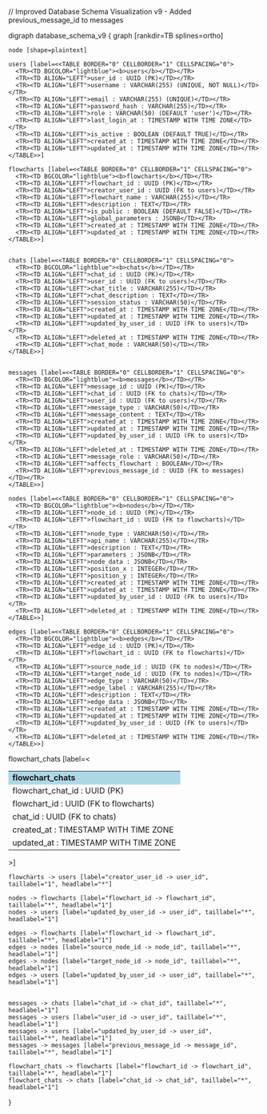 // Improved Database Schema Visualization v9 - Added previous_message_id to messages

digraph database_schema_v9 {
    graph [rankdir=TB splines=ortho]

    node [shape=plaintext]

    users [label=<<TABLE BORDER="0" CELLBORDER="1" CELLSPACING="0">
      <TR><TD BGCOLOR="lightblue"><b>users</b></TD></TR>
      <TR><TD ALIGN="LEFT">user_id : UUID (PK)</TD></TR>
      <TR><TD ALIGN="LEFT">username : VARCHAR(255) (UNIQUE, NOT NULL)</TD></TR>
      <TR><TD ALIGN="LEFT">email : VARCHAR(255) (UNIQUE)</TD></TR>
      <TR><TD ALIGN="LEFT">password_hash : VARCHAR(255)</TD></TR>
      <TR><TD ALIGN="LEFT">role : VARCHAR(50) (DEFAULT 'user')</TD></TR>
      <TR><TD ALIGN="LEFT">last_login_at : TIMESTAMP WITH TIME ZONE</TD></TR>
      <TR><TD ALIGN="LEFT">is_active : BOOLEAN (DEFAULT TRUE)</TD></TR>
      <TR><TD ALIGN="LEFT">created_at : TIMESTAMP WITH TIME ZONE</TD></TR>
      <TR><TD ALIGN="LEFT">updated_at : TIMESTAMP WITH TIME ZONE</TD></TR>
    </TABLE>>]

    flowcharts [label=<<TABLE BORDER="0" CELLBORDER="1" CELLSPACING="0">
      <TR><TD BGCOLOR="lightblue"><b>flowcharts</b></TD></TR>
      <TR><TD ALIGN="LEFT">flowchart_id : UUID (PK)</TD></TR>
      <TR><TD ALIGN="LEFT">creator_user_id : UUID (FK to users)</TD></TR>
      <TR><TD ALIGN="LEFT">flowchart_name : VARCHAR(255)</TD></TR>
      <TR><TD ALIGN="LEFT">description : TEXT</TD></TR>
      <TR><TD ALIGN="LEFT">is_public : BOOLEAN (DEFAULT FALSE)</TD></TR>
      <TR><TD ALIGN="LEFT">global_parameters : JSONB</TD></TR>
      <TR><TD ALIGN="LEFT">created_at : TIMESTAMP WITH TIME ZONE</TD></TR>
      <TR><TD ALIGN="LEFT">updated_at : TIMESTAMP WITH TIME ZONE</TD></TR>
    </TABLE>>]


    chats [label=<<TABLE BORDER="0" CELLBORDER="1" CELLSPACING="0">
      <TR><TD BGCOLOR="lightblue"><b>chats</b></TD></TR>
      <TR><TD ALIGN="LEFT">chat_id : UUID (PK)</TD></TR>
      <TR><TD ALIGN="LEFT">user_id : UUID (FK to users)</TD></TR>
      <TR><TD ALIGN="LEFT">chat_title : VARCHAR(255)</TD></TR>
      <TR><TD ALIGN="LEFT">chat_description : TEXT</TD></TR>
      <TR><TD ALIGN="LEFT">session_status : VARCHAR(50)</TD></TR>
      <TR><TD ALIGN="LEFT">created_at : TIMESTAMP WITH TIME ZONE</TD></TR>
      <TR><TD ALIGN="LEFT">updated_at : TIMESTAMP WITH TIME ZONE</TD></TR>
      <TR><TD ALIGN="LEFT">updated_by_user_id : UUID (FK to users)</TD></TR>
      <TR><TD ALIGN="LEFT">deleted_at : TIMESTAMP WITH TIME ZONE</TD></TR>
      <TR><TD ALIGN="LEFT">chat_mode : VARCHAR(50)</TD></TR>
    </TABLE>>]


    messages [label=<<TABLE BORDER="0" CELLBORDER="1" CELLSPACING="0">
      <TR><TD BGCOLOR="lightblue"><b>messages</b></TD></TR>
      <TR><TD ALIGN="LEFT">message_id : UUID (PK)</TD></TR>
      <TR><TD ALIGN="LEFT">chat_id : UUID (FK to chats)</TD></TR>
      <TR><TD ALIGN="LEFT">user_id : UUID (FK to users)</TD></TR>
      <TR><TD ALIGN="LEFT">message_type : VARCHAR(50)</TD></TR>
      <TR><TD ALIGN="LEFT">message_content : TEXT</TD></TR>
      <TR><TD ALIGN="LEFT">created_at : TIMESTAMP WITH TIME ZONE</TD></TR>
      <TR><TD ALIGN="LEFT">updated_at : TIMESTAMP WITH TIME ZONE</TD></TR>
      <TR><TD ALIGN="LEFT">updated_by_user_id : UUID (FK to users)</TD></TR>
      <TR><TD ALIGN="LEFT">deleted_at : TIMESTAMP WITH TIME ZONE</TD></TR>
      <TR><TD ALIGN="LEFT">message_role : VARCHAR(50)</TD></TR>
      <TR><TD ALIGN="LEFT">affects_flowchart : BOOLEAN</TD></TR>
      <TR><TD ALIGN="LEFT">previous_message_id : UUID (FK to messages)</TD></TR>
    </TABLE>>]

    nodes [label=<<TABLE BORDER="0" CELLBORDER="1" CELLSPACING="0">
      <TR><TD BGCOLOR="lightblue"><b>nodes</b></TD></TR>
      <TR><TD ALIGN="LEFT">node_id : UUID (PK)</TD></TR>
      <TR><TD ALIGN="LEFT">flowchart_id : UUID (FK to flowcharts)</TD></TR>
      <TR><TD ALIGN="LEFT">node_type : VARCHAR(50)</TD></TR>
      <TR><TD ALIGN="LEFT">api_name : VARCHAR(255)</TD></TR>
      <TR><TD ALIGN="LEFT">description : TEXT</TD></TR>
      <TR><TD ALIGN="LEFT">parameters : JSONB</TD></TR>
      <TR><TD ALIGN="LEFT">node_data : JSONB</TD></TR>
      <TR><TD ALIGN="LEFT">position_x : INTEGER</TD></TR>
      <TR><TD ALIGN="LEFT">position_y : INTEGER</TD></TR>
      <TR><TD ALIGN="LEFT">created_at : TIMESTAMP WITH TIME ZONE</TD></TR>
      <TR><TD ALIGN="LEFT">updated_at : TIMESTAMP WITH TIME ZONE</TD></TR>
      <TR><TD ALIGN="LEFT">updated_by_user_id : UUID (FK to users)</TD></TR>
      <TR><TD ALIGN="LEFT">deleted_at : TIMESTAMP WITH TIME ZONE</TD></TR>
    </TABLE>>]

    edges [label=<<TABLE BORDER="0" CELLBORDER="1" CELLSPACING="0">
      <TR><TD BGCOLOR="lightblue"><b>edges</b></TD></TR>
      <TR><TD ALIGN="LEFT">edge_id : UUID (PK)</TD></TR>
      <TR><TD ALIGN="LEFT">flowchart_id : UUID (FK to flowcharts)</TD></TR>
      <TR><TD ALIGN="LEFT">source_node_id : UUID (FK to nodes)</TD></TR>
      <TR><TD ALIGN="LEFT">target_node_id : UUID (FK to nodes)</TD></TR>
      <TR><TD ALIGN="LEFT">edge_type : VARCHAR(50)</TD></TR>
      <TR><TD ALIGN="LEFT">edge_label : VARCHAR(255)</TD></TR>
      <TR><TD ALIGN="LEFT">description : TEXT</TD></TR>
      <TR><TD ALIGN="LEFT">edge_data : JSONB</TD></TR>
      <TR><TD ALIGN="LEFT">created_at : TIMESTAMP WITH TIME ZONE</TD></TR>
      <TR><TD ALIGN="LEFT">updated_at : TIMESTAMP WITH TIME ZONE</TD></TR>
      <TR><TD ALIGN="LEFT">updated_by_user_id : UUID (FK to users)</TD></TR>
      <TR><TD ALIGN="LEFT">deleted_at : TIMESTAMP WITH TIME ZONE</TD></TR>
    </TABLE>>]
  
  flowchart_chats [label=<<TABLE BORDER="0" CELLBORDER="1" CELLSPACING="0">
      <TR><TD BGCOLOR="lightblue"><b>flowchart_chats</b></TD></TR>
      <TR><TD ALIGN="LEFT">flowchart_chat_id : UUID (PK)</TD></TR>
      <TR><TD ALIGN="LEFT">flowchart_id : UUID (FK to flowcharts)</TD></TR>
      <TR><TD ALIGN="LEFT">chat_id : UUID (FK to chats)</TD></TR>
      <TR><TD ALIGN="LEFT">created_at : TIMESTAMP WITH TIME ZONE</TD></TR>
      <TR><TD ALIGN="LEFT">updated_at : TIMESTAMP WITH TIME ZONE</TD></TR>
    </TABLE>>]

    flowcharts -> users [label="creator_user_id -> user_id", taillabel="1", headlabel="*"]

    nodes -> flowcharts [label="flowchart_id -> flowchart_id", taillabel="*", headlabel="1"]
    nodes -> users [label="updated_by_user_id -> user_id", taillabel="*", headlabel="1"]

    edges -> flowcharts [label="flowchart_id -> flowchart_id", taillabel="*", headlabel="1"]
    edges -> nodes [label="source_node_id -> node_id", taillabel="*", headlabel="1"]
    edges -> nodes [label="target_node_id -> node_id", taillabel="*", headlabel="1"]
    edges -> users [label="updated_by_user_id -> user_id", taillabel="*", headlabel="1"]


    messages -> chats [label="chat_id -> chat_id", taillabel="*", headlabel="1"]
    messages -> users [label="user_id -> user_id", taillabel="*", headlabel="1"]
    messages -> users [label="updated_by_user_id -> user_id", taillabel="*", headlabel="1"]
    messages -> messages [label="previous_message_id -> message_id", taillabel="*", headlabel="1"]
  
    flowchart_chats -> flowcharts [label="flowchart_id -> flowchart_id", taillabel="*", headlabel="1"]
    flowchart_chats -> chats [label="chat_id -> chat_id", taillabel="*", headlabel="1"]
}
